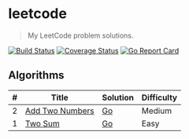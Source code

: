 # leetcode

> My LeetCode problem solutions.

[![Build Status](https://travis-ci.org/WindomZ/leetcode.svg?branch=master)](https://travis-ci.org/WindomZ/leetcode)
[![Coverage Status](https://coveralls.io/repos/github/WindomZ/leetcode/badge.svg?branch=master)](https://coveralls.io/github/WindomZ/leetcode?branch=master)
[![Go Report Card](https://goreportcard.com/badge/github.com/WindomZ/leetcode)](https://goreportcard.com/report/github.com/WindomZ/leetcode)

## Algorithms

| # | Title | Solution | Difficulty |
|---| ----- | -------- | ---------- |
|2|[Add Two Numbers](https://oj.leetcode.com/problems/add-two-numbers/)| [Go](./algorithms/golang/add_two_numbers.go)|Medium|
|1|[Two Sum](https://oj.leetcode.com/problems/two-sum/)| [Go](./algorithms/golang/two_sum.go)|Easy|
